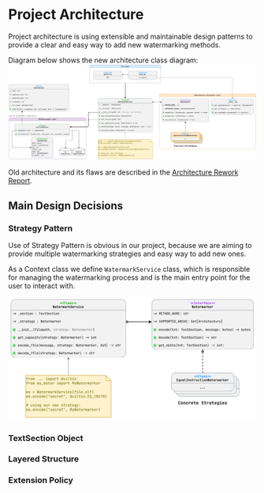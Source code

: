 
# Project Architecture

Project architecture is using extensible and maintainable design patterns to provide a clear and easy way to add new watermarking methods.

Diagram below shows the new architecture class diagram:
![New Architecture](./pics/Watermark_new.png)

Old architecture and its flaws are described in the [Architecture Rework Report](./ArchRework.md).

## Main Design Decisions

### Strategy Pattern

Use of Strategy Pattern is obvious in our project, because we are aiming to provide multiple watermarking strategies and easy way to add new ones.

As a Context class we define `WatermarkService` class, which is responsible for managing the watermarking process and is the main entry point for the user to interact with.

![WatermarkService](./pics/Watermarker_Strategy.png)

### TextSection Object

### Layered Structure

### Extension Policy
